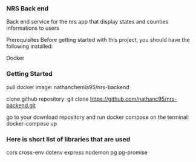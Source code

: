 ### NRS Back end

Back end service for the nrs app that display states and counties informations to users 

Prerequisites
Before getting started with this project, you should have the following installed:

Docker

### Getting Started

pull docker image: nathanchemla95/nrs-backend 

clone github repository: git clone https://github.com/nathanc95/nrs-backend.git

go to your download repository and run docker compose on the terminal: docker-compose up

### Here is short list of libraries that are used

cors
cross-env
dotenv
express
nodemon
pg
pg-promise
